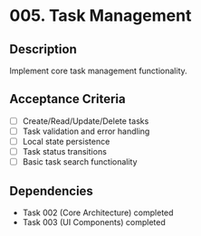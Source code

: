 # 005. Task Management

## Description
Implement core task management functionality.

## Acceptance Criteria
- [ ] Create/Read/Update/Delete tasks
- [ ] Task validation and error handling
- [ ] Local state persistence
- [ ] Task status transitions
- [ ] Basic task search functionality

## Dependencies
- Task 002 (Core Architecture) completed
- Task 003 (UI Components) completed
